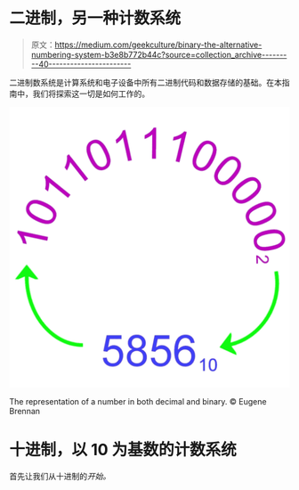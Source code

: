# 二进制，另一种计数系统

> 原文：<https://medium.com/geekculture/binary-the-alternative-numbering-system-b3e8b772b44c?source=collection_archive---------40----------------------->

二进制数系统是计算系统和电子设备中所有二进制代码和数据存储的基础。在本指南中，我们将探索这一切是如何工作的。

![](img/6bca564fbb2e951d64075d2646e49c66.png)

The representation of a number in both decimal and binary. © Eugene Brennan

# 十进制，以 10 为基数的计数系统

首先让我们从十进制的*开始。*